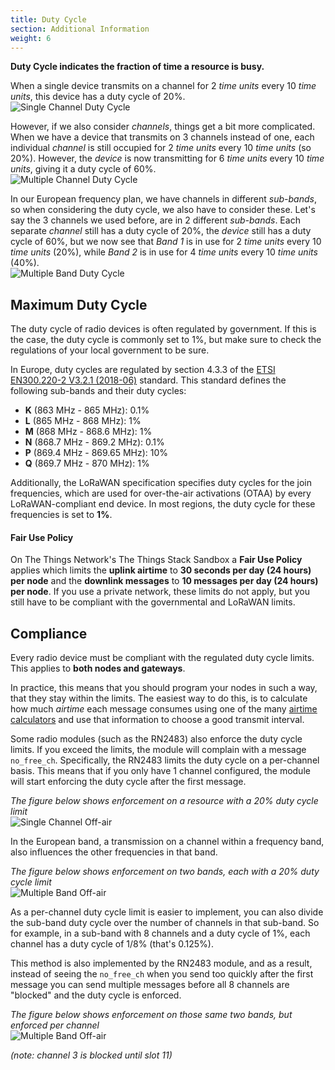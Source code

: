 ```yaml
---
title: Duty Cycle
section: Additional Information
weight: 6
---
```


**Duty Cycle indicates the fraction of time a resource is busy.**

When a single device transmits on a channel for 2 _time units_ every 10 _time units_, this device has a duty cycle of 20%.  
![Single Channel Duty Cycle](duty-cycle-single-channel.png)

However, if we also consider _channels_, things get a bit more complicated. When we have a device that transmits on 3 channels instead of one, each individual _channel_ is still occupied for 2 _time units_ every 10 _time units_ (so 20%). However, the _device_ is now transmitting for 6 _time units_ every 10 _time units_, giving it a duty cycle of 60%.  
![Multiple Channel Duty Cycle](duty-cycle-multi-channel.png)

In our European frequency plan, we have channels in different _sub-bands_, so when considering the duty cycle, we also have to consider these. Let's say the 3 channels we used before, are in 2 different _sub-bands_. Each separate _channel_ still has a duty cycle of 20%, the _device_ still has a duty cycle of 60%, but we now see that _Band 1_ is in use for 2 _time units_ every 10 _time units_ (20%), while _Band 2_ is in use for 4 _time units_ every 10 _time units_ (40%).  
![Multiple Band Duty Cycle](duty-cycle-multi-band.png)

## Maximum Duty Cycle

The duty cycle of radio devices is often regulated by government. If this is the case, the duty cycle is commonly set to 1%, but make sure to check the regulations of your local government to be sure.

In Europe, duty cycles are regulated by section 4.3.3 of the [ETSI EN300.220-2 V3.2.1 (2018-06)](https://www.etsi.org/deliver/etsi_en/300200_300299/30022002/03.02.01_60/en_30022002v030201p.pdf) standard. This standard defines the following sub-bands and their duty cycles:

- **K** (863 MHz - 865 MHz): 0.1%
- **L** (865 MHz - 868 MHz): 1%
- **M** (868 MHz - 868.6 MHz): 1%
- **N** (868.7 MHz - 869.2 MHz): 0.1%
- **P** (869.4 MHz - 869.65 MHz): 10%
- **Q** (869.7 MHz - 870 MHz): 1%

Additionally, the LoRaWAN specification specifies duty cycles for the join frequencies, which are used for over-the-air activations (OTAA) by every LoRaWAN-compliant end device. In most regions, the duty cycle for these frequencies is set to **1%**.

#### Fair Use Policy

On The Things Network's The Things Stack Sandbox a **Fair Use Policy** applies which limits the **uplink airtime** to **30 seconds per day (24 hours) per node** and the **downlink messages** to **10 messages per day (24 hours) per node**. If you use a private network, these limits do not apply, but you still have to be compliant with the governmental and LoRaWAN limits.

## Compliance

Every radio device must be compliant with the regulated duty cycle limits. This applies to **both nodes and gateways**.

In practice, this means that you should program your nodes in such a way, that they stay within the limits. The easiest way to do this, is to calculate how much _airtime_ each message consumes using one of the many [airtime calculators](https://avbentem.github.io/airtime-calculator/ttn/eu868) and use that information to choose a good transmit interval.

Some radio modules (such as the RN2483) also enforce the duty cycle limits. If you exceed the limits, the module will complain with a message `no_free_ch`. Specifically, the RN2483 limits the duty cycle on a per-channel basis. This means that if you only have 1 channel configured, the module will start enforcing the duty cycle after the first message.

_The figure below shows enforcement on a resource with a 20% duty cycle limit_  
![Single Channel Off-air](duty-cycle-single-channel-off-air.png)

In the European band, a transmission on a channel within a frequency band, also influences the other frequencies in that band.

_The figure below shows enforcement on two bands, each with a 20% duty cycle limit_  
![Multiple Band Off-air](duty-cycle-multi-band-off-air.png)

As a per-channel duty cycle limit is easier to implement, you can also divide the sub-band duty cycle over the number of channels in that sub-band. So for example, in a sub-band with 8 channels and a duty cycle of 1%, each channel has a duty cycle of 1/8% (that's 0.125%).

This method is also implemented by the RN2483 module, and as a result, instead of seeing the `no_free_ch` when you send too quickly after the first message you can send multiple messages before all 8 channels are "blocked" and the duty cycle is enforced.

_The figure below shows enforcement on those same two bands, but enforced per channel_  
![Multiple Band Off-air](duty-cycle-multi-channel-off-air-2.png)

_(note: channel 3 is blocked until slot 11)_

